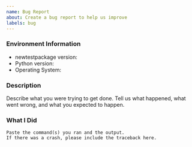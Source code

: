 ```yaml
---
name: Bug Report
about: Create a bug report to help us improve
labels: bug
---
```


<!-- Please search existing issues to avoid creating duplicates. -->

### Environment Information

-   newtestpackage version:
-   Python version:
-   Operating System:

### Description

Describe what you were trying to get done.
Tell us what happened, what went wrong, and what you expected to happen.

### What I Did

```
Paste the command(s) you ran and the output.
If there was a crash, please include the traceback here.
```
